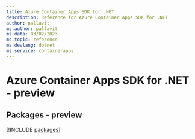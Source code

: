 ```yaml
---
title: Azure Container Apps SDK for .NET
description: Reference for Azure Container Apps SDK for .NET
author: pallavit
ms.author: pallavit
ms.data: 03/02/2023
ms.topic: reference
ms.devlang: dotnet
ms.service: containerapps
---
```

# Azure Container Apps SDK for .NET - preview
## Packages - preview
[!INCLUDE [packages](container-apps-index.md)]